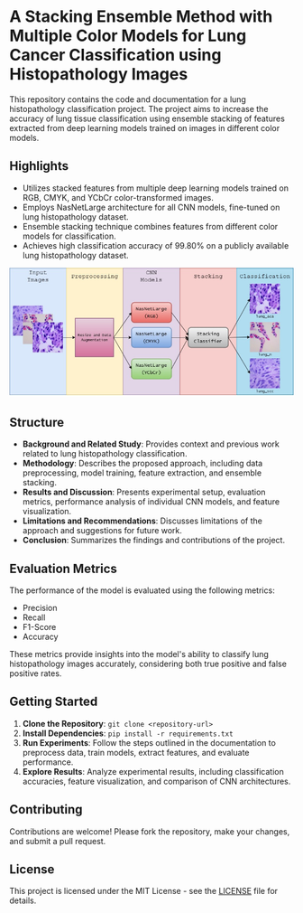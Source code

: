 # A Stacking Ensemble Method with Multiple Color Models for Lung Cancer Classification using Histopathology Images

This repository contains the code and documentation for a lung histopathology classification project. The project aims to increase the accuracy of lung tissue classification using ensemble stacking of features extracted from deep learning models trained on images in different color models.

## Highlights

- Utilizes stacked features from multiple deep learning models trained on RGB, CMYK, and YCbCr color-transformed images.
- Employs NasNetLarge architecture for all CNN models, fine-tuned on lung histopathology dataset.
- Ensemble stacking technique combines features from different color models for classification.
- Achieves high classification accuracy of 99.80% on a publicly available lung histopathology dataset.

![Flow Diagram](flow.jpg)


## Structure

- **Background and Related Study**: Provides context and previous work related to lung histopathology classification.
- **Methodology**: Describes the proposed approach, including data preprocessing, model training, feature extraction, and ensemble stacking.
- **Results and Discussion**: Presents experimental setup, evaluation metrics, performance analysis of individual CNN models, and feature visualization.
- **Limitations and Recommendations**: Discusses limitations of the approach and suggestions for future work.
- **Conclusion**: Summarizes the findings and contributions of the project.

## Evaluation Metrics

The performance of the model is evaluated using the following metrics:
- Precision
- Recall
- F1-Score
- Accuracy

These metrics provide insights into the model's ability to classify lung histopathology images accurately, considering both true positive and false positive rates.

## Getting Started

1. **Clone the Repository**: `git clone <repository-url>`
2. **Install Dependencies**: `pip install -r requirements.txt`
3. **Run Experiments**: Follow the steps outlined in the documentation to preprocess data, train models, extract features, and evaluate performance.
4. **Explore Results**: Analyze experimental results, including classification accuracies, feature visualization, and comparison of CNN architectures.

## Contributing

Contributions are welcome! Please fork the repository, make your changes, and submit a pull request.

## License

This project is licensed under the MIT License - see the [LICENSE](LICENSE) file for details.

